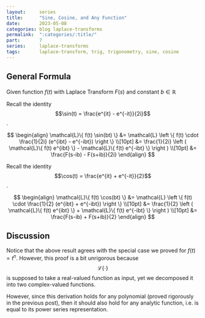 ```yaml
---
layout:     series
title:      "Sine, Cosine, and Any Function"
date:       2023-05-08
categories: blog laplace-transforms
permalink:  ":categories/:title/"
part:       7
series:     laplace-transforms
tags:       laplace-transform, trig, trigonometry, sine, cosine
---
```


## General Formula

Given function $f(t)$ with Laplace Transform $F(s)$ and constant $b \in \mathbb{R}$

Recall the identity $$\sin(t) = \frac{e^{it} - e^{-it}}{2i}$$.

$$
\begin{align}
    \mathcal{L}\{ f(t) \sin(bt) \}
    &= \mathcal{L} \left \{ f(t) \cdot \frac{1}{2i} (e^{ibt} - e^{-ibt}) \right \} \\[10pt]
    &= \frac{1}{2i} \left ( \mathcal{L}\{ f(t) e^{ibt} \} - \mathcal{L}\{ f(t) e^{-ibt} \} \right ) \\[10pt]
    &= \frac{F(s-ib) - F(s+ib)}{2i}
\end{align}
$$


Recall the identity $$\cos(t) = \frac{e^{it} + e^{-it}}{2}$$.

$$
\begin{align}
    \mathcal{L}\{ f(t) \cos(bt) \}
    &= \mathcal{L} \left \{ f(t) \cdot \frac{1}{2} (e^{ibt} + e^{-ibt}) \right \} \\[10pt]
    &= \frac{1}{2} \left ( \mathcal{L}\{ f(t) e^{ibt} \} + \mathcal{L}\{ f(t) e^{-ibt} \} \right ) \\[10pt]
    &= \frac{F(s-ib) + F(s+ib)}{2}
\end{align}
$$

## Discussion

Notice that the above result agrees with the special case we proved for $f(t) = t^n$. However, this proof is a bit unrigorous because $$\mathcal{L} \{ \cdot \}$$ is supposed to take a real-valued function as input, yet we decomposed it into two complex-valued functions. 

However, since this derivation holds for any polynomial (proved rigorously in the previous post), then it should also hold for any analytic function, i.e. is equal to its power series representation.
